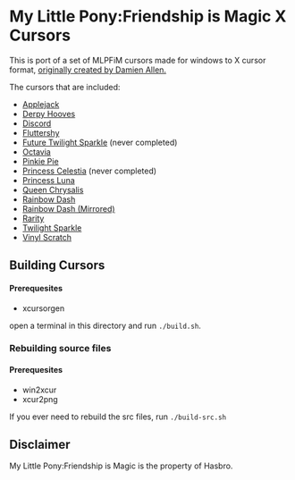 # My Little Pony:Friendship is Magic X Cursors

This is port of a set of MLPFiM cursors made for windows to X cursor format, [originally created by Damien Allen.](https://www.deviantart.com/sullindir)

The cursors that are included:

- [Applejack](https://www.deviantart.com/sullindir/art/Applejack-Cursor-Set-278956284)
- [Derpy Hooves](https://www.deviantart.com/sullindir/art/Ditzy-Doo-Cursor-Set-268731618)
- [Discord](https://www.deviantart.com/sullindir/art/Discord-Cursor-Set-330885490)
- [Fluttershy](https://www.deviantart.com/sullindir/art/Fluttershy-Cursor-Set-267274999)
- [Future Twilight Sparkle](https://www.deviantart.com/sullindir/art/Future-Twilight-Cursor-291054631) (never completed)
- [Octavia](https://www.deviantart.com/sullindir/art/Octavia-Cursor-Set-319260648)
- [Pinkie Pie](https://www.deviantart.com/sullindir/art/Pinkie-Pie-Cursor-Set-263252229)
- [Princess Celestia](https://www.deviantart.com/sullindir/art/Princess-Celestia-Cursor-Normal-Select-275519944) (never completed)
- [Princess Luna](https://www.deviantart.com/sullindir/art/Princess-Luna-Cursor-Set-321959433)
- [Queen Chrysalis](https://www.deviantart.com/sullindir/art/Queen-Chrysalis-Cursor-Set-328648816)
- [Rainbow Dash](https://www.deviantart.com/sullindir/art/Rainbow-Dash-Cursor-Set-Standard-Orientation-287789499)
- [Rainbow Dash (Mirrored)](https://www.deviantart.com/sullindir/art/Rainbow-Dash-Cursor-Set-276556370)
- [Rarity](https://www.deviantart.com/sullindir/art/Rarity-Cursor-Set-272432611)
- [Twilight Sparkle](https://www.deviantart.com/sullindir/art/Twilight-Sparkle-Cursor-Set-269952089)
- [Vinyl Scratch](https://www.deviantart.com/sullindir/art/Vinyl-Scratch-Cursor-Set-304965988)

## Building Cursors

#### Prerequesites

- xcursorgen

open a terminal in this directory and run `./build.sh`.

### Rebuilding source files

#### Prerequesites

- win2xcur
- xcur2png

If you ever need to rebuild the src files, run `./build-src.sh`

## Disclaimer

My Little Pony:Friendship is Magic is the property of Hasbro.
